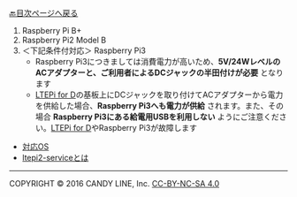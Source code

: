 [🔙目次ページへ戻る](README.md)

1. Raspberry Pi B+
1. Raspberry Pi2 Model B
1. ＜下記条件付対応＞ Raspberry Pi3
    * Raspberry Pi3につきましては消費電力が高いため、**5V/24WレベルのACアダプターと、ご利用者によるDCジャックの半田付けが必要** となります
    * [LTEPi for D](https://www.candy-line.io/製品一覧/ltepi-for-d/)の基板上にDCジャックを取り付けてACアダプターから電力を供給した場合、**Raspberry Pi3へも電力が供給** されます。また、その場合 **Raspberry Pi3にある給電用USBを利用しない** ようにご注意ください。[LTEPi for D](https://www.candy-line.io/製品一覧/ltepi-for-d/)やRaspberry Pi3が故障します

* [対応OS](対応OS.md)
* [ltepi2-serviceとは](ltepi2-serviceとは.md)

---
COPYRIGHT © 2016 CANDY LINE, Inc. [CC-BY-NC-SA 4.0](https://creativecommons.org/licenses/by-nc-sa/4.0/)
